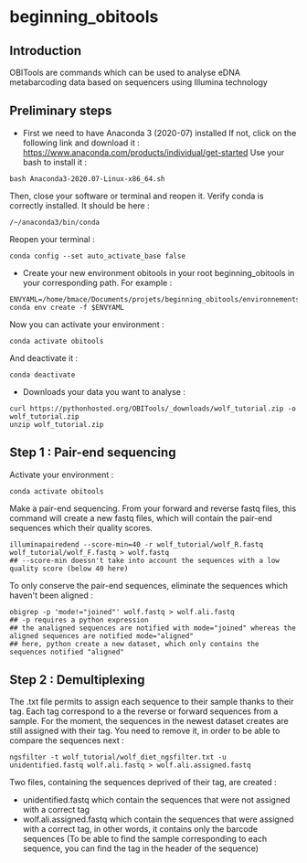 # beginning_obitools

## Introduction

OBITools are commands which can be used to analyse eDNA metabarcoding data based on sequencers using Illumina technology

## Preliminary steps

- First we need to have Anaconda 3 (2020-07) installed
If not, click on the following link and download it : https://www.anaconda.com/products/individual/get-started
Use your bash to install it :
```
bash Anaconda3-2020.07-Linux-x86_64.sh
```

Then, close your software or terminal and reopen it.
Verify conda is correctly installed. It should be here :
```
/~/anaconda3/bin/conda
```

Reopen your terminal :
```
conda config --set auto_activate_base false
```

- Create your new environment obitools in your root beginning_obitools in your corresponding path. For example :
```
ENVYAML=/home/bmace/Documents/projets/beginning_obitools/environnements/obitools_env_conda.yaml
conda env create -f $ENVYAML
```

Now you can activate your environment :
```
conda activate obitools
```
And deactivate it :
```
conda deactivate
```

- Downloads your data you want to analyse :
```
curl https://pythonhosted.org/OBITools/_downloads/wolf_tutorial.zip -o wolf_tutorial.zip
unzip wolf_tutorial.zip
```

## Step 1 : Pair-end sequencing

Activate your environment :
```
conda activate obitools
```

Make a pair-end sequencing. From your forward and reverse fastq files, this command will create a new fastq files, which will contain the pair-end sequences which their quality scores.
```
illuminapairedend --score-min=40 -r wolf_tutorial/wolf_R.fastq wolf_tutorial/wolf_F.fastq > wolf.fastq
## --score-min doessn't take into account the sequences with a low quality score (below 40 here)
```

To only conserve the pair-end sequences, eliminate the sequences which haven't been aligned :
```
obigrep -p 'mode!="joined"' wolf.fastq > wolf.ali.fastq
## -p requires a python expression
## the analigned sequences are notified with mode="joined" whereas the aligned sequences are notified mode="aligned"
## here, python create a new dataset, which only contains the sequences notified "aligned"
```

## Step 2 : Demultiplexing

The .txt file permits to assign each sequence to their sample thanks to their tag. Each tag correspond to a the reverse or forward sequences from a sample.
For the moment, the sequences in the newest dataset creates are still assigned with their tag. 
You need to remove it, in order to be able to compare the sequences next :
```
ngsfilter -t wolf_tutorial/wolf_diet_ngsfilter.txt -u unidentified.fastq wolf.ali.fastq > wolf.ali.assigned.fastq
```

Two files, containing the sequences deprived of their tag, are created :
- unidentified.fastq which contain the sequences that were not assigned with a correct tag
- wolf.ali.assigned.fastq which contain the sequences that were assigned with a correct tag, in other words, it contains only the barcode sequences
(To be able to find the sample corresponding to each sequence, you can find the tag in the header of the sequence)
